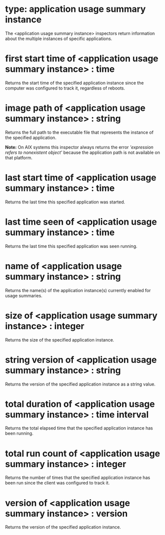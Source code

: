 # type: application usage summary instance

The &lt;application usage summary instance&gt; inspectors return information about the multiple instances of specific applications.

# first start time of &lt;application usage summary instance&gt; : time

Returns the start time of the specified application instance since the computer was configured to track it, regardless of reboots.

# image path of &lt;application usage summary instance&gt; : string

Returns the full path to the executable file that represents the instance of the specified application.

**Note:** On AIX systems this inspector always returns the error *'expression refers to nonexistent object'* because the application path is not available on that platform.

# last start time of &lt;application usage summary instance&gt; : time

Returns the last time this specified application was started.

# last time seen of &lt;application usage summary instance&gt; : time

Returns the last time this specified application was seen running.

# name of &lt;application usage summary instance&gt; : string

Returns the name(s) of the application instance(s) currently enabled for usage summaries.

# size of &lt;application usage summary instance&gt; : integer

Returns the size of the specified application instance.

# string version of &lt;application usage summary instance&gt; : string

Returns the version of the specified application instance as a string value.

# total duration of &lt;application usage summary instance&gt; : time interval

Returns the total elapsed time that the specified application instance has been running.

# total run count of &lt;application usage summary instance&gt; : integer

Returns the number of times that the specified application instance has been run since the client was configured to track it.

# version of &lt;application usage summary instance&gt; : version

Returns the version of the specified application instance.
